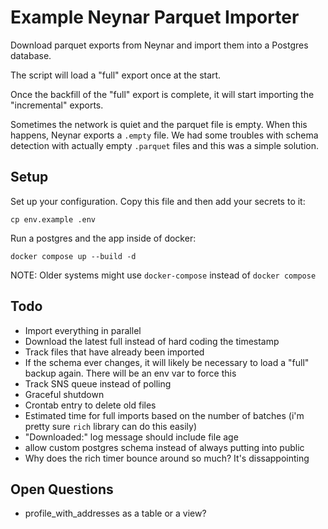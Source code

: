 # Example Neynar Parquet Importer

Download parquet exports from Neynar and import them into a Postgres database.

The script will load a "full" export once at the start.

Once the backfill of the "full" export is complete, it will start importing the "incremental" exports.

Sometimes the network is quiet and the parquet file is empty. When this happens, Neynar exports a `.empty` file. We had some troubles with schema detection with actually empty `.parquet` files and this was a simple solution.

## Setup

Set up your configuration. Copy this file and then add your secrets to it:

    cp env.example .env

Run a postgres and the app inside of docker:

    docker compose up --build -d

NOTE: Older systems might use `docker-compose` instead of `docker compose`

## Todo

- Import everything in parallel
- Download the latest full instead of hard coding the timestamp
- Track files that have already been imported
- If the schema ever changes, it will likely be necessary to load a "full" backup again. There will be an env var to force this
- Track SNS queue instead of polling
- Graceful shutdown
- Crontab entry to delete old files
- Estimated time for full imports based on the number of batches (i'm pretty sure `rich` library can do this easily)
- "Downloaded:" log message should include file age
- allow custom postgres schema instead of always putting into public
- Why does the rich timer bounce around so much? It's dissappointing

## Open Questions

- profile_with_addresses as a table or a view?
